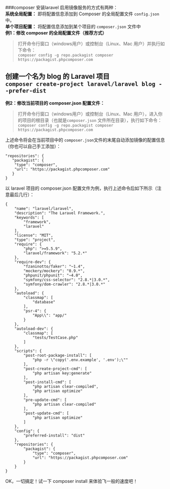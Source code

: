    ###composer 安装laravel
启用镜像服务的方式有两种：  
**系统全局配置：** 即将配置信息添加到 Composer 的全局配置文件 `config.json` 中。  
**单个项目配置：** 将配置信息添加到某个项目的 `composer.json` 文件中  
**例1：修改 composer 的全局配置文件（推荐方式）**  
 >打开命令行窗口（windows用户）或控制台（Linux、Mac 用户）并执行如下命令：  
`composer config -g repo.packagist composer https://packagist.phpcomposer.com`

**创建一个名为 blog 的 Laravel 项目**  
`composer create-project laravel/laravel blog --prefer-dist`
---
**例2：修改当前项目的 composer.json 配置文件：**  
>打开命令行窗口（windows用户）或控制台（Linux、Mac 用户），进入你的项目的根目录（也就是`composer.json` 文件所在目录），执行如下命令：  
`composer config -g repo.packagist composer https://packagist.phpcomposer.com`   


上述命令将会在当前项目中的 `composer.json`文件的末尾自动添加镜像的配置信息（你也可以自己手工添加）：
```
"repositories": {
   "packagist": {
    "type": "composer",
    "url": "https://packagist.phpcomposer.com"
   }
}
```
以 laravel 项目的 composer.json 配置文件为例，执行上述命令后如下所示（注意最后几行）：
```
{
    "name": "laravel/laravel",
    "description": "The Laravel Framework.",
    "keywords": [
        "framework",
        "laravel"
    ],
    "license": "MIT",
    "type": "project",
    "require": {
        "php": ">=5.5.9",
        "laravel/framework": "5.2.*"
    },
    "require-dev": {
        "fzaninotto/faker": "~1.4",
        "mockery/mockery": "0.9.*",
        "phpunit/phpunit": "~4.0",
        "symfony/css-selector": "2.8.*|3.0.*",
        "symfony/dom-crawler": "2.8.*|3.0.*"
    },
    "autoload": {
        "classmap": [
            "database"
        ],
        "psr-4": {
            "App\\": "app/"
        }
    },
    "autoload-dev": {
        "classmap": [
            "tests/TestCase.php"
        ]
    },
    "scripts": {
        "post-root-package-install": [
            "php -r \"copy('.env.example', '.env');\""
        ],
        "post-create-project-cmd": [
            "php artisan key:generate"
        ],
        "post-install-cmd": [
            "php artisan clear-compiled",
            "php artisan optimize"
        ],
        "pre-update-cmd": [
            "php artisan clear-compiled"
        ],
        "post-update-cmd": [
            "php artisan optimize"
        ]
    },
    "config": {
        "preferred-install": "dist"
    },
    "repositories": {
        "packagist": {
            "type": "composer",
            "url": "https://packagist.phpcomposer.com"
        }
    }
}
```
OK，一切搞定！试一下 composer install 来体验飞一般的速度吧！
